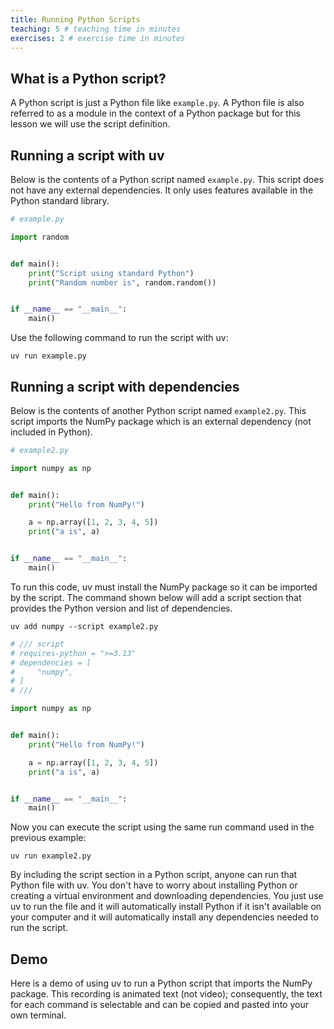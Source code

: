 ```yaml
---
title: Running Python Scripts
teaching: 5 # teaching time in minutes
exercises: 2 # exercise time in minutes
---
```


## What is a Python script?

A Python script is just a Python file like `example.py`. A Python file is also referred to as a module in the context of a Python package but for this lesson we will use the script definition.

## Running a script with uv

Below is the contents of a Python script named `example.py`. This script does not have any external dependencies. It only uses features available in the Python standard library.

```python
# example.py

import random


def main():
    print("Script using standard Python")
    print("Random number is", random.random())


if __name__ == "__main__":
    main()
```

Use the following command to run the script with uv:

```
uv run example.py
```

## Running a script with dependencies

Below is the contents of another Python script named `example2.py`. This script imports the NumPy package which is an external dependency (not included in Python).

```python
# example2.py

import numpy as np


def main():
    print("Hello from NumPy!")

    a = np.array([1, 2, 3, 4, 5])
    print("a is", a)


if __name__ == "__main__":
    main()
```

To run this code, uv must install the NumPy package so it can be imported by the script. The command shown below will add a script section that provides the Python version and list of dependencies.

```
uv add numpy --script example2.py
```

```python
# /// script
# requires-python = ">=3.13"
# dependencies = [
#     "numpy",
# ]
# ///

import numpy as np


def main():
    print("Hello from NumPy!")

    a = np.array([1, 2, 3, 4, 5])
    print("a is", a)


if __name__ == "__main__":
    main()
```

Now you can execute the script using the same run command used in the previous example:

```
uv run example2.py
```

By including the script section in a Python script, anyone can run that Python file with uv. You don't have to worry about installing Python or creating a virtual environment and downloading dependencies. You just use uv to run the file and it will automatically install Python if it isn't available on your computer and it will automatically install any dependencies needed to run the script.

## Demo

Here is a demo of using uv to run a Python script that imports the NumPy package. This recording is animated text (not video); consequently, the text for each command is selectable and can be copied and pasted into your own terminal.

<script src="https://asciinema.org/a/WAai54d95xSKIHCfTOQFpS6YX.js" id="asciicast-WAai54d95xSKIHCfTOQFpS6YX" async="true"></script>

